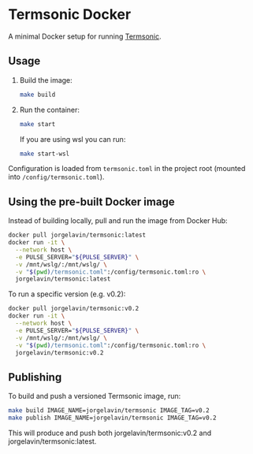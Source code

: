 # Termsonic Docker

A minimal Docker setup for running [Termsonic](https://git.sixfoisneuf.fr/termsonic). 

## Usage

1. Build the image:
   ```bash
   make build
   ```

2. Run the container:
   ```bash
   make start
   ```

    If you are using wsl you can run:
    ```bash
    make start-wsl
    ```

Configuration is loaded from `termsonic.toml` in the project root (mounted into `/config/termsonic.toml`).  

## Using the pre-built Docker image

Instead of building locally, pull and run the image from Docker Hub:

```bash
docker pull jorgelavin/termsonic:latest
docker run -it \
  --network host \
  -e PULSE_SERVER="${PULSE_SERVER}" \
  -v /mnt/wslg/:/mnt/wslg/ \
  -v "$(pwd)/termsonic.toml":/config/termsonic.toml:ro \
  jorgelavin/termsonic:latest
```

To run a specific version (e.g. v0.2):

```bash
docker pull jorgelavin/termsonic:v0.2
docker run -it \
  --network host \
  -e PULSE_SERVER="${PULSE_SERVER}" \
  -v /mnt/wslg/:/mnt/wslg/ \
  -v "$(pwd)/termsonic.toml":/config/termsonic.toml:ro \
  jorgelavin/termsonic:v0.2
```


## Publishing

To build and push a versioned Termsonic image, run:

```bash
make build IMAGE_NAME=jorgelavin/termsonic IMAGE_TAG=v0.2
make publish IMAGE_NAME=jorgelavin/termsonic IMAGE_TAG=v0.2
```

This will produce and push both jorgelavin/termsonic:v0.2 and jorgelavin/termsonic:latest.
